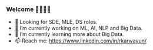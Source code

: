 ### Welcome 🙏🏻🙏🏻

<!--
**rkarwayun/rkarwayun** is a ✨ _special_ ✨ repository because its `README.md` (this file) appears on your GitHub profile.

Here are some ideas to get you started:-->

- 👀 Looking for SDE, MLE, DS roles.
- 🔭 I’m currently working on ML, AI, NLP and Big Data.
- 🌱 I’m currently learning more about Big Data.
- 📫 Reach me: https://www.linkedin.com/in/rkarwayun/
